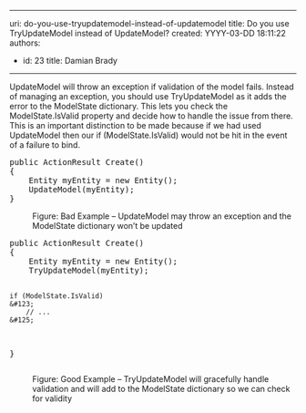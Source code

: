 

---
uri: do-you-use-tryupdatemodel-instead-of-updatemodel
title: Do you use TryUpdateModel instead of UpdateModel?
created: YYYY-03-DD 18:11:22
authors:
  - id: 23
    title: Damian Brady
---




<span class='intro'> <p>UpdateModel will throw an exception if validation of the model fails.  Instead of managing an exception, you should use TryUpdateModel as it adds the error to the ModelState dictionary.  This lets you check the ModelState.IsValid property and decide how to handle the issue from there.  This is an important distinction to be made because if we had used UpdateModel then our if (ModelState.IsValid) would not be hit in the event of a failure to bind.</p>
 </span>

<dl class="badImage"><dt><div class="greyBox"><pre>public ActionResult Create()
&#123;
    Entity myEntity = new Entity();
    UpdateModel(myEntity);
&#125;
</pre></div></dt><dd>Figure&#58; Bad Example – UpdateModel may throw an exception and the ModelState dictionary won’t be updated </dd></dl><dl class="goodImage"><dt><div class="greyBox"><pre>public ActionResult Create()
&#123;
    Entity myEntity = new Entity();
    TryUpdateModel(myEntity);

    if (ModelState.IsValid)
    &#123;
        // ...
    &#125;
&#125;        </pre></div></dt><dd>Figure&#58; Good Example – TryUpdateModel will gracefully handle validation and will add to the ModelState dictionary so we can check for validity </dd></dl>


